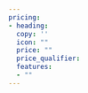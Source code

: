 ```yaml
---
pricing:
- heading:
  copy: ''
  icon: ""
  price: ""
  price_qualifier:
  features:
  - ""
---
```

